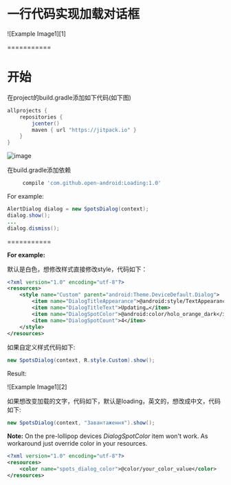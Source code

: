 # 一行代码实现加载对话框



![Example Image1][1]

===========

开始
===
在project的build.gradle添加如下代码(如下图)
```groovy
allprojects {
    repositories {
        jcenter()
        maven { url "https://jitpack.io" }
    }
}
```
![image](jitpack.png)
 
在build.gradle添加依赖
```groovy
     compile 'com.github.open-android:Loading:1.0'
```

For example: 
```java
AlertDialog dialog = new SpotsDialog(context);
dialog.show();
...
dialog.dismiss();
```
===========



**For example:**

默认是白色，想修改样式直接修改style，代码如下：
```xml
<?xml version="1.0" encoding="utf-8"?>
<resources>
    <style name="Custom" parent="android:Theme.DeviceDefault.Dialog">
        <item name="DialogTitleAppearance">@android:style/TextAppearance.Medium</item>
        <item name="DialogTitleText">Updating…</item>
        <item name="DialogSpotColor">@android:color/holo_orange_dark</item>
        <item name="DialogSpotCount">4</item>
    </style>
</resources>
```

如果自定义样式代码如下:
```java
new SpotsDialog(context, R.style.Custom).show();
```

Result:

![Example Image1][2]

如果想改变加载的文字，代码如下，默认是loading，英文的，想改成中文，代码如下:
```java
new SpotsDialog(context, "Завантаження").show();
```


**Note:**
On the pre-lollipop devices _DialogSpotColor_ item won't work. As workaround just override color in your resources.
```xml
<?xml version="1.0" encoding="utf-8"?>
<resources>
    <color name="spots_dialog_color">@color/your_color_value</color>
</resources>
```


